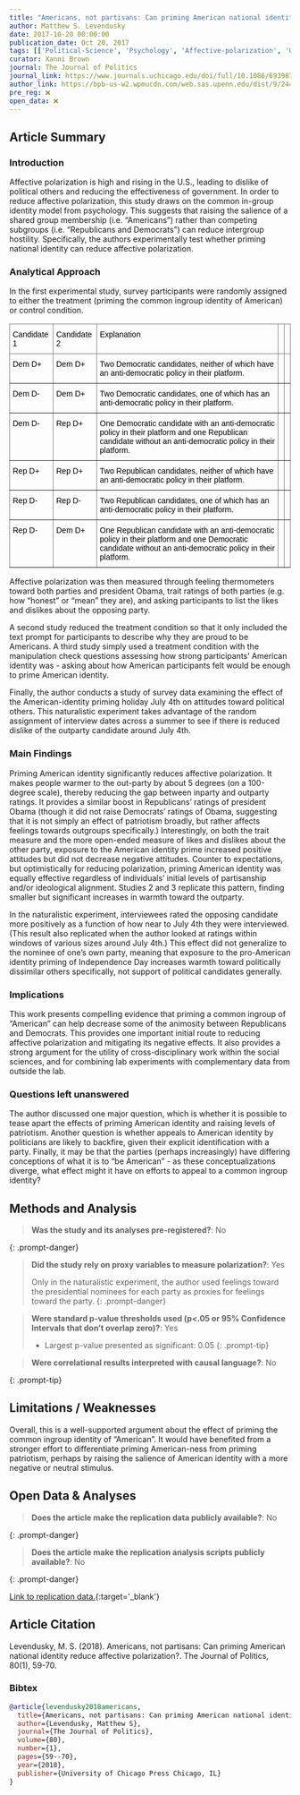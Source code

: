 ```yaml
---
title: "Americans, not partisans: Can priming American national identity reduce affective polarization?"
author: Matthew S. Levendusky
date: 2017-10-20 00:00:00
publication_date: Oct 20, 2017
tags: [['Political-Science', 'Psychology', 'Affective-polarization', 'US', 'Quantitative', 'Experimental', 'Causal']]
curator: Xanni Brown
journal: The Journal of Politics
journal_link: https://www.journals.uchicago.edu/doi/full/10.1086/693987
author_link: https://bpb-us-w2.wpmucdn.com/web.sas.upenn.edu/dist/9/244/files/2016/10/JOP_Americans-17e7zuk.pdf
pre_reg: ❌
open_data: ❌
---
```


## Article Summary

### Introduction
<span class="glosstag" data-key="Affective Polarization">Affective polarization</span> is high and rising in the U.S., leading to dislike of political others and reducing the effectiveness of government. In order to reduce <span class="glosstag" data-key="Affective Polarization">affective polarization</span>, this study draws on the common in-group identity model from psychology. This suggests that raising the salience of a shared group membership (i.e. “Americans”) rather than competing subgroups (i.e. “Republicans and Democrats”) can reduce intergroup hostility. Specifically, the authors experimentally test whether priming national identity can reduce <span class="glosstag" data-key="Affective Polarization">affective polarization</span>.

### Analytical Approach
In the first experimental study, survey participants were randomly assigned to either the treatment (priming the common ingroup identity of American) or control condition. 

<style type="text/css">
.tg  {border-collapse:collapse;border-spacing:0;}
.tg td{border-color:black;border-style:solid;border-width:1px;font-family:Arial, sans-serif;font-size:14px;
  overflow:hidden;padding:10px 5px;word-break:normal;}
.tg th{border-color:black;border-style:solid;border-width:1px;font-family:Arial, sans-serif;font-size:14px;
  font-weight:normal;overflow:hidden;padding:10px 5px;word-break:normal;}
.tg .tg-0pky{border-color:inherit;text-align:left;vertical-align:top}
</style>
<table class="tg">
<thead>
  <tr>
    <th class="tg-0pky"><span style="font-weight:400;font-style:normal;text-decoration:none;color:#000;background-color:transparent">Candidate 1</span></th>
    <th class="tg-0pky"><span style="font-weight:400;font-style:normal;text-decoration:none;color:#000;background-color:transparent">Candidate 2</span></th>
    <th class="tg-0pky"><span style="font-weight:400;font-style:normal;text-decoration:none;color:#000;background-color:transparent">Explanation</span></th>
    <th class="tg-0pky"></th>
    <th class="tg-0pky"></th>
  </tr>
</thead>
<tbody>
  <tr>
    <td class="tg-0pky"><span style="font-weight:400;font-style:normal;text-decoration:none;color:#000;background-color:transparent">Dem D+</span></td>
    <td class="tg-0pky"><span style="font-weight:400;font-style:normal;text-decoration:none;color:#000;background-color:transparent">Dem D+</span></td>
    <td class="tg-0pky"><span style="font-weight:400;font-style:normal;text-decoration:none;color:#000;background-color:transparent">Two Democratic candidates, neither of which have an anti-democratic policy in their platform.</span></td>
    <td class="tg-0pky"></td>
    <td class="tg-0pky"></td>
  </tr>
  <tr>
    <td class="tg-0pky"><span style="font-weight:400;font-style:normal;text-decoration:none;color:#000;background-color:transparent">Dem D-</span></td>
    <td class="tg-0pky"><span style="font-weight:400;font-style:normal;text-decoration:none;color:#000;background-color:transparent">Dem D+</span></td>
    <td class="tg-0pky"><span style="font-weight:400;font-style:normal;text-decoration:none;color:#000;background-color:transparent">Two Democratic candidates, one of which has an anti-democratic policy in their platform.</span></td>
    <td class="tg-0pky"></td>
    <td class="tg-0pky"></td>
  </tr>
  <tr>
    <td class="tg-0pky"><span style="font-weight:400;font-style:normal;text-decoration:none;color:#000;background-color:transparent">Dem D-</span></td>
    <td class="tg-0pky"><span style="font-weight:400;font-style:normal;text-decoration:none;color:#000;background-color:transparent">Rep D+</span></td>
    <td class="tg-0pky"><span style="font-weight:400;font-style:normal;text-decoration:none;color:#000;background-color:transparent">One Democratic candidate with an anti-democratic policy in their platform and one Republican candidate without an anti-democratic policy in their platform.</span></td>
    <td class="tg-0pky"></td>
    <td class="tg-0pky"></td>
  </tr>
  <tr>
    <td class="tg-0pky"><span style="font-weight:400;font-style:normal;text-decoration:none;color:#000;background-color:transparent">Rep D+</span></td>
    <td class="tg-0pky"><span style="font-weight:400;font-style:normal;text-decoration:none;color:#000;background-color:transparent">Rep D+</span></td>
    <td class="tg-0pky"><span style="font-weight:400;font-style:normal;text-decoration:none;color:#000;background-color:transparent">Two Republican candidates, neither of which have an anti-democratic policy in their platform.</span></td>
    <td class="tg-0pky"></td>
    <td class="tg-0pky"></td>
  </tr>
  <tr>
    <td class="tg-0pky"><span style="font-weight:400;font-style:normal;text-decoration:none;color:#000;background-color:transparent">Rep D-</span></td>
    <td class="tg-0pky"><span style="font-weight:400;font-style:normal;text-decoration:none;color:#000;background-color:transparent">Rep D-</span></td>
    <td class="tg-0pky"><span style="font-weight:400;font-style:normal;text-decoration:none;color:#000;background-color:transparent">Two Republican candidates, one of which has an anti-democratic policy in their platform.</span></td>
    <td class="tg-0pky"></td>
    <td class="tg-0pky"></td>
  </tr>
  <tr>
    <td class="tg-0pky"><span style="font-weight:400;font-style:normal;text-decoration:none;color:#000;background-color:transparent">Rep D-</span></td>
    <td class="tg-0pky"><span style="font-weight:400;font-style:normal;text-decoration:none;color:#000;background-color:transparent">Dem D+</span></td>
    <td class="tg-0pky"><span style="font-weight:400;font-style:normal;text-decoration:none;color:#000;background-color:transparent">One Republican candidate with an anti-democratic policy in their platform and one Democratic candidate without an anti-democratic policy in their platform.</span></td>
    <td class="tg-0pky"></td>
    <td class="tg-0pky"></td>
  </tr>
</tbody>
</table>

Affective polarization was then measured through feeling thermometers toward both parties and president Obama, trait ratings of both parties (e.g. how “honest” or “mean” they are), and asking participants to list the likes and dislikes about the opposing party. 

A second study reduced the treatment condition so that it only included the text prompt for participants to describe why they are proud to be Americans. A third study simply used a treatment condition with the manipulation check questions assessing how strong participants’ American identity was - asking about how American participants felt would be enough to prime American identity.

Finally, the author conducts a study of survey data examining the effect of the American-identity priming holiday July 4th on attitudes toward political others. This naturalistic experiment takes advantage of the random assignment of interview dates across a summer to see if there is reduced dislike of the outparty candidate around July 4th. 

### Main Findings
Priming American identity significantly reduces affective polarization. It makes people warmer to the out-party by about 5 degrees (on a 100-degree scale), thereby reducing the gap between inparty and outparty ratings. It provides a similar boost in Republicans’ ratings of president Obama (though it did not raise Democrats’ ratings of Obama, suggesting that it is not simply an effect of patriotism broadly, but rather affects feelings towards outgroups specifically.) Interestingly, on both the trait measure and the more open-ended measure of likes and dislikes about the other party, exposure to the American identity prime increased positive attitudes but did not decrease negative attitudes. Counter to expectations, but optimistically for reducing polarization, priming American identity was equally effective regardless of individuals’ initial levels of partisanship and/or ideological alignment. Studies 2 and 3 replicate this pattern, finding smaller but significant increases in warmth toward the outparty. 

In the naturalistic experiment, interviewees rated the opposing candidate more positively as a function of how near to July 4th they were interviewed. (This result also replicated when the author looked at ratings within windows of various sizes around July 4th.) This effect did not generalize to the nominee of one’s own party, meaning that exposure to the pro-American identity priming of Independence Day increases warmth toward politically dissimilar others specifically, not support of political candidates generally.

### Implications
This work presents compelling evidence that priming a common ingroup of “American” can help decrease some of the animosity between Republicans and Democrats. This provides one important initial route to reducing affective polarization and mitigating its negative effects. It also provides a strong argument for the utility of cross-disciplinary work within the social sciences, and for combining lab experiments with complementary data from outside the lab. 

### Questions left unanswered
The author discussed one major question, which is whether it is possible to tease apart the effects of priming American identity and raising levels of patriotism. Another question is whether appeals to American identity by politicians are likely to backfire, given their explicit identification with a party. Finally, it may be that the parties (perhaps increasingly) have differing conceptions of what it is to “be American” - as these conceptualizations diverge, what effect might it have on efforts to appeal to a common ingroup identity? 



## Methods and Analysis

> **Was the study and its analyses pre-registered?**: No
> 
{: .prompt-danger}

> **Did the study rely on proxy variables to measure polarization?**: Yes
> 
> 
> Only in the naturalistic experiment, the author used feelings toward the presidential nominees for each party as proxies for feelings toward the party.
{: .prompt-danger}


> **Were standard p-value thresholds used (p<.05 or 95% Confidence Intervals that don’t overlap zero)?**: Yes
> 
> - Largest p-value presented as significant: 0.05
{: .prompt-tip}

> **Were correlational results interpreted with causal language?**: No
> 
{: .prompt-tip}

## Limitations / Weaknesses

Overall, this is a well-supported argument about the effect of priming the common ingroup identity of “American”. It would have benefited from a stronger effort to differentiate priming American-ness from priming patriotism, perhaps by raising the salience of American identity with a more negative or neutral stimulus. 

## Open Data & Analyses

> **Does the article make the replication data publicly available?**: No
> 
{: .prompt-danger}

> **Does the article make the replication analysis scripts publicly available?**: No
> 
{: .prompt-danger}


[Link to replication data.](https://www.journals.uchicago.edu/doi/suppl/10.1086/693987/suppl_file/160415Appendix.pdf ){:target='_blank'}

## Article Citation

Levendusky, M. S. (2018). Americans, not partisans: Can priming American national identity reduce affective polarization?. The Journal of Politics, 80(1), 59-70.

### Bibtex

```bibtex
@article{levendusky2018americans,
  title={Americans, not partisans: Can priming American national identity reduce affective polarization?},
  author={Levendusky, Matthew S},
  journal={The Journal of Politics},
  volume={80},
  number={1},
  pages={59--70},
  year={2018},
  publisher={University of Chicago Press Chicago, IL}
}
```